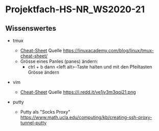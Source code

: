 # Projektfach-HS-NR_WS2020-21


## Wissenswertes
* tmux
  * [Cheat-Sheet](Library/Linux/tmux_cheat_sheet.png) Quelle https://linuxacademy.com/blog/linux/tmux-cheat-sheet/
  * Grösse eines Panles (panes) ändern:
    * ctrl + b dann  \<left alt\>-Taste halten und mit den Pfeiltasten Grösse ändern 
  
* vim
  * [Cheat-Sheet](Library/Linux/vim_cheat_sheet.png) Quelle https://i.redd.it/ve1jv3m3qqj21.png 

* putty
  * Putty als "Socks Proxy" https://www.math.ucla.edu/computing/kb/creating-ssh-proxy-tunnel-putty
